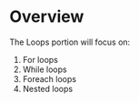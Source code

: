 # Overview

The Loops portion will focus on:
1. For loops
2. While loops
3. Foreach loops
4. Nested loops